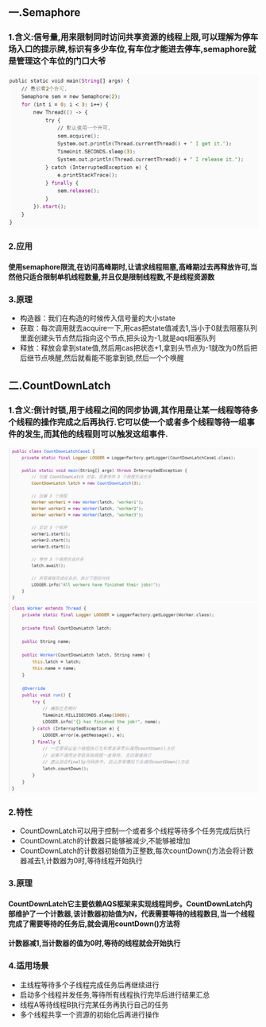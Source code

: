 ## 一.Semaphore 
### 1.含义:信号量,用来限制同时访问共享资源的线程上限,可以理解为停车场入口的提示牌,标识有多少车位,有车位才能进去停车,semaphore就是管理这个车位的门口大爷
![附图1](https://github.com/yaokai26/Images/blob/master/16.png)

### 2.应用
#### 使用semaphore限流,在访问高峰期时,让请求线程阻塞,高峰期过去再释放许可,当然他只适合限制单机线程数量,并且仅是限制线程数,不是线程资源数

### 3.原理
* 构造器：我们在构造的时候传入信号量的大小state
* 获取：每次调用就去acquire一下,用cas把state值减去1,当小于0就去阻塞队列里面创建头节点然后指向这个节点,把头设为-1,就是aqs阻塞队列
* 释放：释放会拿到state值,然后用cas把状态+1,拿到头节点为-1就改为0然后把后继节点唤醒,然后就看能不能拿到锁,然后一个个唤醒

## 二.CountDownLatch
### 1.含义:倒计时锁,用于线程之间的同步协调,其作用是让某一线程等待多个线程的操作完成之后再执行.它可以使一个或者多个线程等待一组事件的发生,而其他的线程则可以触发这组事件.
![附图2](https://github.com/yaokai26/Images/blob/master/18.png)
![附图3](https://github.com/yaokai26/Images/blob/master/17.png)
### 2.特性
  * CountDownLatch可以用于控制一个或者多个线程等待多个任务完成后执行
  * CountDownLatch的计数器只能够被减少,不能够被增加
  * CountDownLatch的计数器初始值为正整数,每次countDown()方法会将计数器减去1,计数器为0时,等待线程开始执行

### 3.原理
#### CountDownLatch它主要依赖AQS框架来实现线程同步。CountDownLatch内部维护了一个计数器,该计数器初始值为N，代表需要等待的线程数目,当一个线程完成了需要等待的任务后,就会调用countDown()方法将
#### 计数器减1,当计数器的值为0时,等待的线程就会开始执行

### 4.适用场景
* 主线程等待多个子线程完成任务后再继续进行
* 启动多个线程并发任务,等待所有线程执行完毕后进行结果汇总
* 线程A等待线程B执行完某任务再执行自己的任务
* 多个线程共享一个资源的初始化后再进行操作
